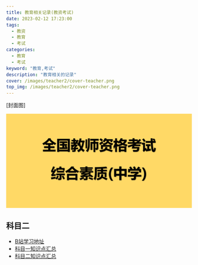 ```yaml
---
title: 教育相关记录(教资考试)
date: 2023-02-12 17:23:00
tags: 
  - 教资
  - 教育
  - 考试
categories: 
  - 教育
  - 考试
keyword: "教育,考试"
description: "教育相关的记录"
cover: /images/teacher2/cover-teacher.png
top_img: /images/teacher2/cover-teacher.png
---
```


[封面图]

![封面图](../images/teacher2/cover-teacher.png)

## 科目二
- [B站学习地址](https://www.bilibili.com/video/BV1sk4y1q7pM)
- [科目一知识点汇总](/gallery/teacher1)
- [科目二知识点汇总](/gallery/teacher2)
